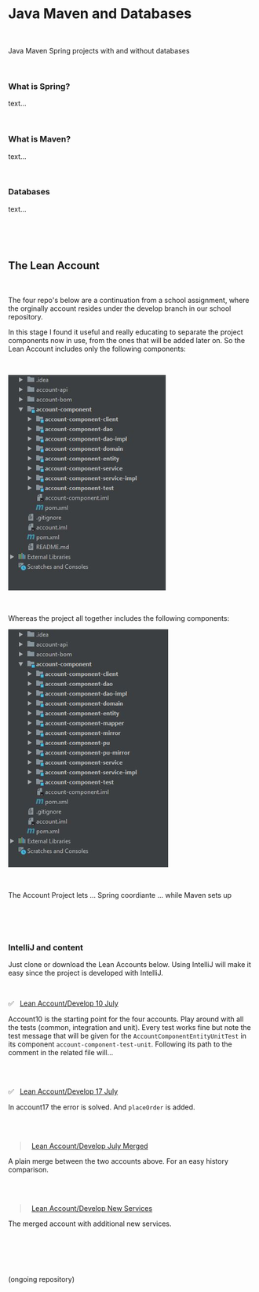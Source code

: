 # Java Maven and Databases

<br>

Java Maven Spring projects with and without databases

<br>

### What is Spring?

text...

<br>

### What is Maven?

text...

<br>

### Databases

text...

<br>
<br>
<br>

## The Lean Account

<br>

The four repo's below are a continuation from a school assignment, where the orginally account resides under the develop branch in our school repository.

In this stage I found it useful and really educating to separate the project components now in use, from the ones that will be added later on. So the Lean Account includes only the following components: 

<br>

![the components in the lean account](/images/components_lean_acc.jpg)

<br>

Whereas the project all together includes the following components:

![the components all together](/images/components_alltogether.jpg)  

<br>

The Account Project lets ...  Spring coordiante ... while Maven sets up

 
<br>
<br>
<br>


### IntelliJ and content 

Just clone or download the Lean Accounts below. Using IntelliJ will make it easy since the project is developed with IntelliJ. 
 
<br>

✅ &nbsp; [Lean Account/Develop 10 July](https://github.com/evajavadev/Lean_AccountDevelop10July)

Account10 is the starting point for the four accounts. Play around with all the tests (common, integration and unit). Every test works fine but note the test message that will be given for the `AccountComponentEntityUnitTest` in its component `account-component-test-unit`. Following its path to the comment in the related file will...   

<br>
<br>

✅ &nbsp; [Lean Account/Develop 17 July](https://github.com/evajavadev/Lean_AccountDevelop17July)

In account17 the error is solved. And `placeOrder` is added. 

<br>
<br>

> &nbsp; [Lean Account/Develop July Merged](https://github.com/evajavadev/Lean_AccountDevelopJulyMerged) 

A plain merge between the two accounts above. For an easy history comparison. 

<br>
<br>

> &nbsp; [Lean Account/Develop New Services](https://github.com/evajavadev/Lean_AccountDevelopNewServices)  

The merged account with additional new services.

<br>
<br>
<br>
<br>

(ongoing repository)
